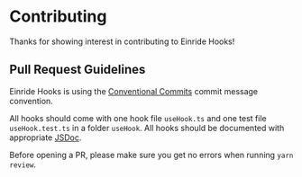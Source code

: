 # Contributing

Thanks for showing interest in contributing to Einride Hooks!

## Pull Request Guidelines

Einride Hooks is using the
[Conventional Commits](https://www.conventionalcommits.org/) commit message
convention.

All hooks should come with one hook file `useHook.ts` and one test file
`useHook.test.ts` in a folder `useHook`. All hooks should be documented
with appropriate [JSDoc](https://jsdoc.app/).

Before opening a PR, please make sure you get no errors when running
`yarn review`.
